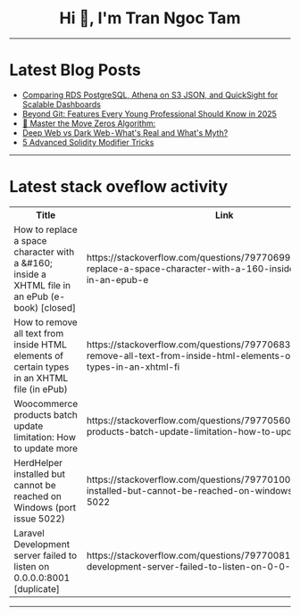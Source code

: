 <h1 align="center">Hi 👋, I'm Tran Ngoc Tam</h1>

---

# Latest Blog Posts 
<!-- BLOG-POST-LIST:START -->
- [Comparing RDS PostgreSQL, Athena on S3 JSON, and QuickSight for Scalable Dashboards](https://dev.to/antek8/comparing-rds-postgresql-athena-on-s3-json-and-quicksight-for-scalable-dashboards-2ceb)
- [Beyond Git: Features Every Young Professional Should Know in 2025](https://dev.to/devnotes/beyond-git-features-every-young-professional-should-know-in-2025-efb)
- [🎯 Master the Move Zeros Algorithm:](https://dev.to/mohamad_mhana/master-the-move-zeros-algorithm-46aa)
- [Deep Web vs Dark Web - What&#39;s Real and What&#39;s Myth?](https://dev.to/mohamed_essam_27afebce427/deep-web-vs-dark-web-whats-real-and-whats-myth-415a)
- [5 Advanced Solidity Modifier Tricks](https://dev.to/loading_blocks/5-advanced-solidity-modifier-tricks-lbg)
<!-- BLOG-POST-LIST:END -->

---

# Latest stack oveflow activity
<table>
  <tr><th>Title</th><th>Link</th></tr>
  <!-- STACKOVERFLOW:START --><tr><td>How to replace a space character with a &amp;#160; inside a XHTML file in an ePub &lpar;e-book&rpar; [closed]</td><td>https://stackoverflow.com/questions/79770699/how-to-replace-a-space-character-with-a-160-inside-a-xhtml-file-in-an-epub-e</td></tr><tr><td>How to remove all text from inside HTML elements of certain types in an XHTML file &lpar;in ePub&rpar;</td><td>https://stackoverflow.com/questions/79770683/how-to-remove-all-text-from-inside-html-elements-of-certain-types-in-an-xhtml-fi</td></tr><tr><td>Woocommerce products batch update limitation: How to update more</td><td>https://stackoverflow.com/questions/79770560/woocommerce-products-batch-update-limitation-how-to-update-more</td></tr><tr><td>HerdHelper installed but cannot be reached on Windows &lpar;port issue 5022&rpar;</td><td>https://stackoverflow.com/questions/79770100/herdhelper-installed-but-cannot-be-reached-on-windows-port-issue-5022</td></tr><tr><td>Laravel Development server failed to listen on 0.0.0.0:8001 [duplicate]</td><td>https://stackoverflow.com/questions/79770081/laravel-development-server-failed-to-listen-on-0-0-0-08001</td></tr><!-- STACKOVERFLOW:END -->
</table>

---


